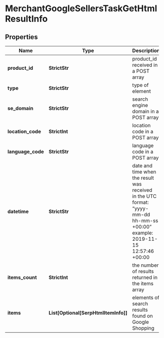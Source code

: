 # MerchantGoogleSellersTaskGetHtmlResultInfo


## Properties

| Name | Type | Description | Notes |
|------------ | ------------- | ------------- | -------------|
**product_id** | **StrictStr** | product_id received in a POST array |[optional]|
**type** | **StrictStr** | type of element |[optional]|
**se_domain** | **StrictStr** | search engine domain in a POST array |[optional]|
**location_code** | **StrictInt** | location code in a POST array |[optional]|
**language_code** | **StrictStr** | language code in a POST array |[optional]|
**datetime** | **StrictStr** | date and time when the result was received<br>in the UTC format: “yyyy-mm-dd hh-mm-ss +00:00”<br>example:<br>2019-11-15 12:57:46 +00:00 |[optional]|
**items_count** | **StrictInt** | the number of results returned in the items array |[optional]|
**items** | **List[Optional[SerpHtmlItemInfo]]** | elements of search results found on Google Shopping |[optional]|
